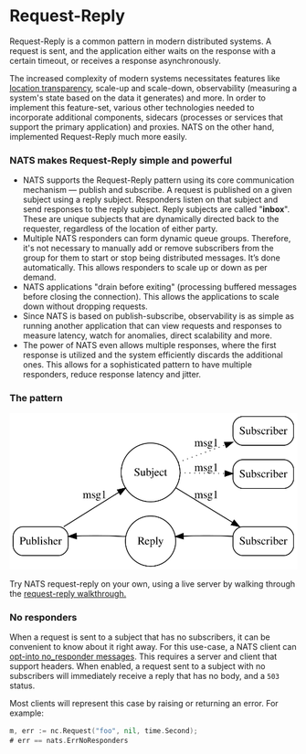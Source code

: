 # Request-Reply

Request-Reply is a common pattern in modern distributed systems. A request is sent, and the application either waits on the response with a certain timeout, or receives a response asynchronously.

The increased complexity of modern systems necessitates features like [location transparency](https://en.wikipedia.org/wiki/Location\_transparency), scale-up and scale-down, observability (measuring a system's state based on the data it generates) and more. In order to implement this feature-set, various other technologies needed to incorporate additional components, sidecars (processes or services that support the primary application) and proxies. NATS on the other hand, implemented Request-Reply much more easily.

### NATS makes Request-Reply simple and powerful

* NATS supports the Request-Reply pattern using its core communication mechanism — publish and subscribe. A request is published on a given subject using a reply subject. Responders listen on that subject and send responses to the reply subject. Reply subjects are called "**inbox**". These are unique subjects that are dynamically directed back to the requester, regardless of the location of either party.
* Multiple NATS responders can form dynamic queue groups. Therefore, it's not necessary to manually add or remove subscribers from the group for them to start or stop being distributed messages. It’s done automatically. This allows responders to scale up or down as per demand.
* NATS applications "drain before exiting" (processing buffered messages before closing the connection). This allows the applications to scale down without dropping requests.
* Since NATS is based on publish-subscribe, observability is as simple as running another application that can view requests and responses to measure latency, watch for anomalies, direct scalability and more.
* The power of NATS even allows multiple responses, where the first response is utilized and the system efficiently discards the additional ones. This allows for a sophisticated pattern to have multiple responders, reduce response latency and jitter.

### The pattern

![](../../../.gitbook/assets/reqrepl.svg)

Try NATS request-reply on your own, using a live server by walking through the [request-reply walkthrough.](reqreply\_walkthrough.md)

### No responders

When a request is sent to a subject that has no subscribers, it can be convenient to know about it right away. For this use-case, a NATS client can [opt-into no\_responder messages](../../../reference/nats-protocol/nats-protocol/#syntax-1). This requires a server and client that support headers. When enabled, a request sent to a subject with no subscribers will immediately receive a reply that has no body, and a `503` status.

Most clients will represent this case by raising or returning an error. For example:

```go
m, err := nc.Request("foo", nil, time.Second);
# err == nats.ErrNoResponders
```
